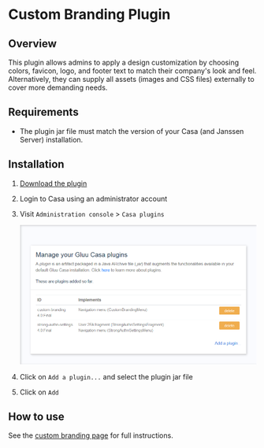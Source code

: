 # Custom Branding Plugin

## Overview
This plugin allows admins to apply a design customization by choosing colors, favicon, logo, and footer text to match their company's look and feel. Alternatively, they can supply all assets (images and CSS files) externally to cover more demanding needs.

## Requirements

- The plugin jar file must match the version of your Casa (and Janssen Server) installation.
    
## Installation

1. [Download the plugin](https://maven.jans.io/maven/io/jans/casa/plugins/custom-branding/replace-janssen-version/custom-branding-replace-janssen-version-jar-with-dependencies.jar)

1. Login to Casa using an administrator account

1. Visit `Administration console` > `Casa plugins`

    ![plugins page](../../assets/casa/plugins/plugins314.png)

1. Click on `Add a plugin...` and select the plugin jar file

1. Click on `Add` 

## How to use

See the [custom branding page](../administration/custom-branding.md) for full instructions.
